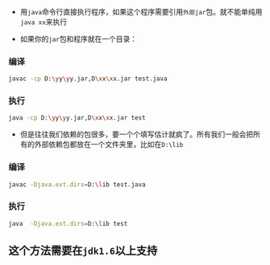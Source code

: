 * 用`java`命令行直接执行程序，如果这个程序需要引用`外部jar`包。就不能单纯用`java xx`来执行

* 如果你的`jar`包和程序就在一个目录：

### 编译

```bash
javac -cp D:\yy\yy.jar,D\xx\xx.jar test.java
```

### 执行

```bash
java -cp D:\yy\yy.jar,D\xx\xx.jar test
```

* 但是往往我们依赖的包很多，要一个个填写估计就疯了。所有我们一般会把所有的外部依赖包都放在一个文件夹里，比如在`D:\lib`

### 编译 

```bash
javac -Djava.ext.dirs=D:\lib test.java
```

### 执行

```bash
java  -Djava.ext.dirs=D:\lib test
```

## 这个方法需要在`jdk1.6`以上支持
